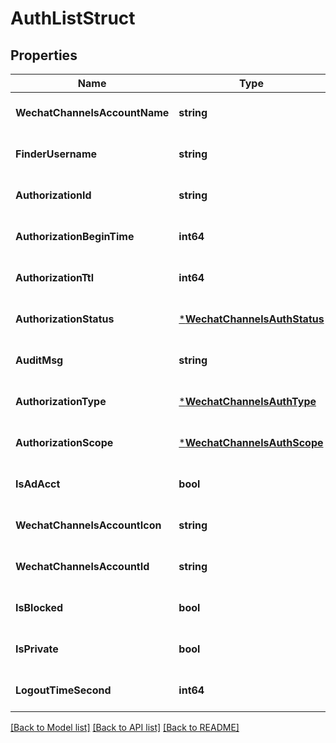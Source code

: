 # AuthListStruct

## Properties
Name | Type | Description | Notes
------------ | ------------- | ------------- | -------------
**WechatChannelsAccountName** | **string** |  | [optional] [default to null]
**FinderUsername** | **string** |  | [optional] [default to null]
**AuthorizationId** | **string** |  | [optional] [default to null]
**AuthorizationBeginTime** | **int64** |  | [optional] [default to null]
**AuthorizationTtl** | **int64** |  | [optional] [default to null]
**AuthorizationStatus** | [***WechatChannelsAuthStatus**](WechatChannelsAuthStatus.md) |  | [optional] [default to null]
**AuditMsg** | **string** |  | [optional] [default to null]
**AuthorizationType** | [***WechatChannelsAuthType**](WechatChannelsAuthType.md) |  | [optional] [default to null]
**AuthorizationScope** | [***WechatChannelsAuthScope**](WechatChannelsAuthScope.md) |  | [optional] [default to null]
**IsAdAcct** | **bool** |  | [optional] [default to null]
**WechatChannelsAccountIcon** | **string** |  | [optional] [default to null]
**WechatChannelsAccountId** | **string** |  | [optional] [default to null]
**IsBlocked** | **bool** |  | [optional] [default to null]
**IsPrivate** | **bool** |  | [optional] [default to null]
**LogoutTimeSecond** | **int64** |  | [optional] [default to null]

[[Back to Model list]](../README.md#documentation-for-models) [[Back to API list]](../README.md#documentation-for-api-endpoints) [[Back to README]](../README.md)


